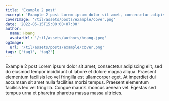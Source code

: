 ```yaml
---
title: 'Example 2 post'
excerpt: 'Example 2 post Lorem ipsum dolor sit amet, consectetur adipiscing elit, sed do eiusmod tempor incididunt ut labore et dolore magna aliqua. Praesent elementum facilisis leo vel fringilla est ullamcorper eget. At imperdiet dui accumsan sit amet nulla facilities morbi tempus.'
coverImage: '/til/assets/posts/example/cover.png'
date: '2022-05-15T15:00:00+07:00'
author:
  name: Hoang
  avatarUrl: '/til/assets/authors/hoang.jpeg'
ogImage:
  url: '/til/assets/posts/example/cover.png'
tags: ['tag1', 'tag2']
---
```


Example 2 post Lorem ipsum dolor sit amet, consectetur adipiscing elit, sed do eiusmod tempor incididunt ut labore et dolore magna aliqua. Praesent elementum facilisis leo vel fringilla est ullamcorper eget. At imperdiet dui accumsan sit amet nulla facilities morbi tempus. Praesent elementum facilisis leo vel fringilla. Congue mauris rhoncus aenean vel. Egestas sed tempus urna et pharetra pharetra massa massa ultricies.
